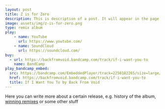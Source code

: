 ```yaml
---
layout: post
title: Z is for Zero
description: This is description of a post. It will appear in the page of it's category with the description shown. Clicking each of them will redirect to the page of the post, the same with clicking "Read More"
image: assets/img/z-is-for-zero.png
type: remix album
play:
    - name: YouTube
      url: https://www.youtube.com/
    - name: SoundCloud
      url: https://soundcloud.com/
buy:
  - url: https://backfromvoid.bandcamp.com/track/if-i-want-you-to
    name: BandCamp
play_bandcamp_embed:
  src: https://bandcamp.com/EmbeddedPlayer/track=2250182265/size=large/bgcol=ffffff/linkcol=0687f5/tracklist=false/artwork=none/transparent=true/
  href: https://backfromvoid.bandcamp.com/track/if-i-want-you-to
  title: If I Want You To by Back From Void
---
```

Here you can write more about a certain release, e.g. history of the album, <a href="https://soundcloud.com/celldweller/sets/my-disintegration-remix-1">winning remixes</a> or some other stuff 
